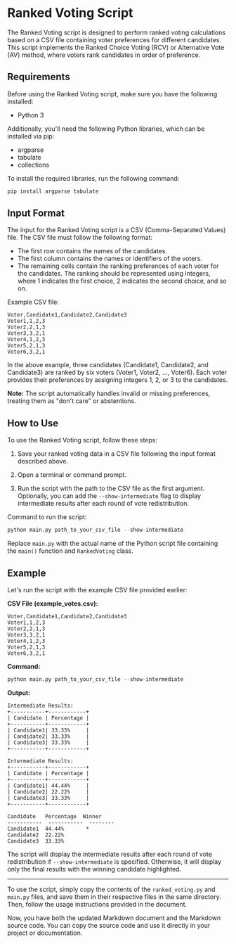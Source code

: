 # Ranked Voting Script

The Ranked Voting script is designed to perform ranked voting calculations based on a CSV file containing voter preferences for different candidates. This script implements the Ranked Choice Voting (RCV) or Alternative Vote (AV) method, where voters rank candidates in order of preference.

## Requirements

Before using the Ranked Voting script, make sure you have the following installed:

- Python 3

Additionally, you'll need the following Python libraries, which can be installed via pip:

- argparse
- tabulate
- collections

To install the required libraries, run the following command:

```bash
pip install argparse tabulate
```

## Input Format

The input for the Ranked Voting script is a CSV (Comma-Separated Values) file. The CSV file must follow the following format:

- The first row contains the names of the candidates.
- The first column contains the names or identifiers of the voters.
- The remaining cells contain the ranking preferences of each voter for the candidates. The ranking should be represented using integers, where 1 indicates the first choice, 2 indicates the second choice, and so on.

Example CSV file:


```
Voter,Candidate1,Candidate2,Candidate3
Voter1,1,2,3
Voter2,2,1,3
Voter3,3,2,1
Voter4,1,2,3
Voter5,2,1,3
Voter6,3,2,1
```


In the above example, three candidates (Candidate1, Candidate2, and Candidate3) are ranked by six voters (Voter1, Voter2, ..., Voter6). Each voter provides their preferences by assigning integers 1, 2, or 3 to the candidates.

**Note:** The script automatically handles invalid or missing preferences, treating them as "don't care" or abstentions.

## How to Use

To use the Ranked Voting script, follow these steps:

1. Save your ranked voting data in a CSV file following the input format described above.

2. Open a terminal or command prompt.

3. Run the script with the path to the CSV file as the first argument. Optionally, you can add the `--show-intermediate` flag to display intermediate results after each round of vote redistribution.

Command to run the script:

```Python
python main.py path_to_your_csv_file --show-intermediate
```


Replace `main.py` with the actual name of the Python script file containing the `main()` function and `RankedVoting` class.

## Example

Let's run the script with the example CSV file provided earlier:

**CSV File (example_votes.csv):**

```
Voter,Candidate1,Candidate2,Candidate3
Voter1,1,2,3
Voter2,2,1,3
Voter3,3,2,1
Voter4,1,2,3
Voter5,2,1,3
Voter6,3,2,1
```


**Command:**

```Python
python main.py path_to_your_csv_file --show-intermediate
```


**Output:**
```
Intermediate Results:
+-----------+------------+
| Candidate | Percentage |
+-----------+------------+
| Candidate1| 33.33%     |
| Candidate2| 33.33%     |
| Candidate3| 33.33%     |
+-----------+------------+

Intermediate Results:
+-----------+------------+
| Candidate | Percentage |
+-----------+------------+
| Candidate1| 44.44%     |
| Candidate2| 22.22%     |
| Candidate3| 33.33%     |
+-----------+------------+

Candidate   Percentage  Winner
-----------  -----------  --------
Candidate1  44.44%       *
Candidate2  22.22%
Candidate3  33.33%
```


The script will display the intermediate results after each round of vote redistribution if `--show-intermediate` is specified. Otherwise, it will display only the final results with the winning candidate highlighted.

---

To use the script, simply copy the contents of the `ranked_voting.py` and `main.py` files, and save them in their respective files in the same directory. Then, follow the usage instructions provided in the document.

Now, you have both the updated Markdown document and the Markdown source code. You can copy the source code and use it directly in your project or documentation.

